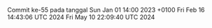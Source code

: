 Commit ke-55 pada tanggal Sun Jan 01 14:00 2023 +0100
Fri Feb 16 14:43:06 UTC 2024
Fri May 10 22:09:40 UTC 2024
